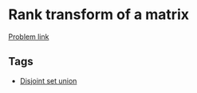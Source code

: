 # Rank transform of a matrix

[Problem link](https://leetcode.com/problems/rank-transform-of-a-matrix)

## Tags

* [Disjoint set union](/README.md#Disjoint_set_union)

